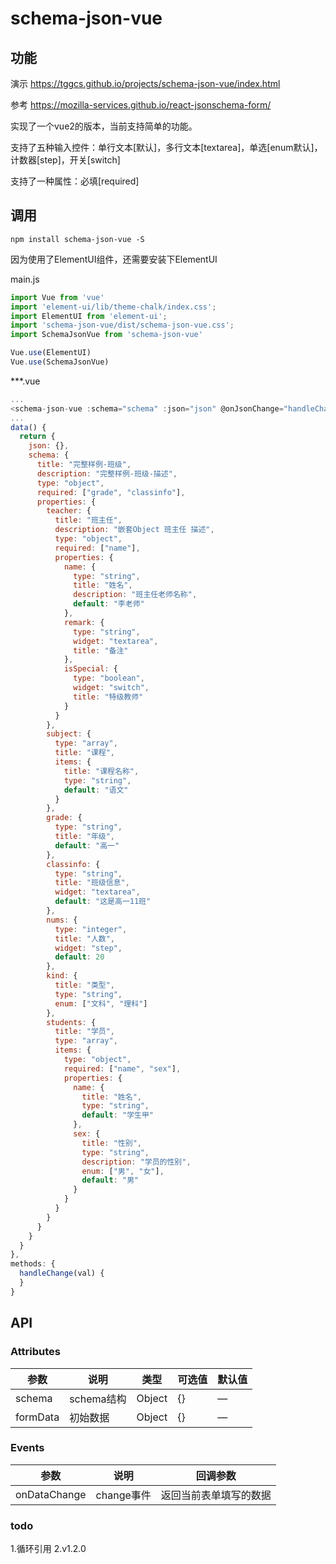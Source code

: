 # schema-json-vue

## 功能
演示 https://tggcs.github.io/projects/schema-json-vue/index.html

参考 https://mozilla-services.github.io/react-jsonschema-form/

实现了一个vue2的版本，当前支持简单的功能。

支持了五种输入控件：单行文本[默认]，多行文本[textarea]，单选[enum默认]，计数器[step]，开关[switch]

支持了一种属性：必填[required]


## 调用
```shell
npm install schema-json-vue -S
```
因为使用了ElementUI组件，还需要安装下ElementUI

main.js
``` javascript
import Vue from 'vue'
import 'element-ui/lib/theme-chalk/index.css';
import ElementUI from 'element-ui';
import 'schema-json-vue/dist/schema-json-vue.css';
import SchemaJsonVue from 'schema-json-vue'

Vue.use(ElementUI)
Vue.use(SchemaJsonVue)
```
***.vue
``` javascript
...
<schema-json-vue :schema="schema" :json="json" @onJsonChange="handleChange"/>
...
data() {
  return {
    json: {},
    schema: {
      title: "完整样例-班级",
      description: "完整样例-班级-描述",
      type: "object",
      required: ["grade", "classinfo"],
      properties: {
        teacher: {
          title: "班主任",
          description: "嵌套Object 班主任 描述",
          type: "object",
          required: ["name"],
          properties: {
            name: {
              type: "string",
              title: "姓名",
              description: "班主任老师名称",
              default: "李老师"
            },
            remark: {
              type: "string",
              widget: "textarea",
              title: "备注"
            },
            isSpecial: {
              type: "boolean",
              widget: "switch",
              title: "特级教师"
            }
          }
        },
        subject: {
          type: "array",
          title: "课程",
          items: {
            title: "课程名称",
            type: "string",
            default: "语文"
          }
        },
        grade: {
          type: "string",
          title: "年级",
          default: "高一"
        },
        classinfo: {
          type: "string",
          title: "班级信息",
          widget: "textarea",
          default: "这是高一11班"
        },
        nums: {
          type: "integer",
          title: "人数",
          widget: "step",
          default: 20
        },
        kind: {
          title: "类型",
          type: "string",
          enum: ["文科", "理科"]
        },
        students: {
          title: "学员",
          type: "array",
          items: {
            type: "object",
            required: ["name", "sex"],
            properties: {
              name: {
                title: "姓名",
                type: "string",
                default: "学生甲"
              },
              sex: {
                title: "性别",
                type: "string",
                description: "学员的性别",
                enum: ["男", "女"],
                default: "男"
              }
            }
          }
        }
      }
    }
  }
},
methods: {
  handleChange(val) {
  }
}

```

## API

### Attributes
| 参数          | 说明            | 类型            | 可选值                 | 默认值   |
|------------- |---------------- |---------------- |---------------------- |-------- |
| schema       | schema结构       | Object         |          {}           |    —    |
| formData     | 初始数据          | Object         |         {}             |     —    |

### Events
| 参数          | 说明            | 回调参数           |
|------------- |---------------- |---------------- |
| onDataChange | change事件       | 返回当前表单填写的数据   |

### todo
1.循环引用
2.v1.2.0